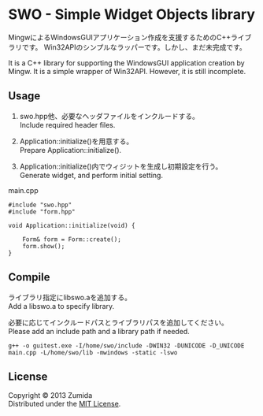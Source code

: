 SWO - Simple Widget Objects library
===================================

MingwによるWindowsGUIアプリケーション作成を支援するためのC++ライブラリです。
Win32APIのシンプルなラッパーです。しかし、まだ未完成です。

It is a C++ library for supporting the WindowsGUI application creation by Mingw.
It is a simple wrapper of Win32API.
However, it is still incomplete.

Usage
-----
1. swo.hpp他、必要なヘッダファイルをインクルードする。  
   Include required header files.  

2. Application::initialize()を用意する。  
   Prepare Application::initialize().   

3. Application::initialize()内でウィジットを生成し初期設定を行う。  
   Generate widget, and perform initial setting.  

main.cpp

	#include "swo.hpp"
	#include "form.hpp"
	
	void Application::initialize(void) {
	
		Form& form = Form::create();
		form.show();
	}

Compile
-------
ライブラリ指定にlibswo.aを追加する。  
Add a libswo.a to specify library.  

必要に応じてインクルードパスとライブラリパスを追加してください。  
Please add an include path and a library path if needed.  

	g++ -o guitest.exe -I/home/swo/include -DWIN32 -DUNICODE -D_UNICODE main.cpp -L/home/swo/lib -mwindows -static -lswo  

License
-------
Copyright &copy; 2013 Zumida  
Distributed under the [MIT License][mit].  

[MIT]: http://www.opensource.org/licenses/mit-license.php
